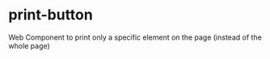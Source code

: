 # print-button
 Web Component to print only a specific element on the page (instead of the whole page)
